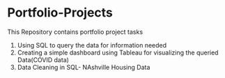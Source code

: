 # Portfolio-Projects
This Repository contains portfolio project tasks
1. Using SQL to query the data for information needed
2. Creating a simple dashboard using Tableau for visualizing the queried Data(COVID data)
3. Data Cleaning in SQL- NAshville Housing Data
